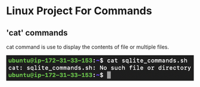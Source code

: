 # Linux Project For Commands

## 'cat' commands

cat command is use to display the contents of file or multiple files.

![Alt text](<Images/Screenshot 2023-12-25 at 01.10.22.png>)

